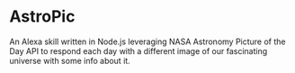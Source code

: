 # AstroPic

An Alexa skill written in Node.js leveraging NASA Astronomy Picture of the Day API to respond each day with a different image of our fascinating universe with some info about it.
